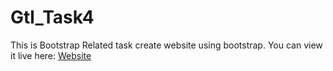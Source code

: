 # Gtl_Task4
This is Bootstrap Related task create website using bootstrap.
 You can view it live here:
<a href="https://mansi1416.github.io/Gtl_Task4/">Website</a>
